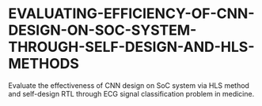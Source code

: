 # EVALUATING-EFFICIENCY-OF-CNN-DESIGN-ON-SOC-SYSTEM-THROUGH-SELF-DESIGN-AND-HLS-METHODS
Evaluate the effectiveness of CNN design on SoC system via HLS method and self-design RTL through ECG signal classification problem in medicine.
